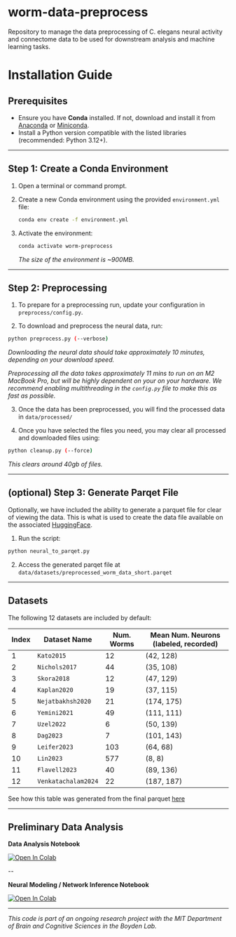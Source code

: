# worm-data-preprocess

Repository to manage the data preprocessing of C. elegans neural activity and
connectome data to be used for downstream analysis and machine learning tasks.

# Installation Guide

## Prerequisites

- Ensure you have **Conda** installed. If not, download and install it from [Anaconda](https://www.anaconda.com/) or [Miniconda](https://docs.conda.io/en/latest/miniconda.html).
- Install a Python version compatible with the listed libraries (recommended: Python 3.12+).

---

## Step 1: Create a Conda Environment

1. Open a terminal or command prompt.
2. Create a new Conda environment using the provided `environment.yml` file:

   ```bash
   conda env create -f environment.yml
   ```

3. Activate the environment:
   ```bash
   conda activate worm-preprocess
   ```
   _The size of the environment is ~900MB._

---

## Step 2: Preprocessing

1. To prepare for a preprocessing run, update your configuration in `preprocess/config.py`.

2. To download and preprocess the neural data, run:

```bash
python preprocess.py (--verbose)
```

_Downloading the neural data should take approximately 10 minutes, depending on your download speed._

_Preprocessing all the data takes approximately 11 mins to run on an M2 MacBook Pro, but will be highly dependent on your on your hardware. We recommend enabling multithreading in the `config.py` file to make this as fast as possible._

3. Once the data has been preprocessed, you will find the processed data in
   `data/processed/`

4. Once you have selected the files you need, you may clear all processed and
   downloaded files using:

```bash
python cleanup.py (--force)
```

_This clears around 40gb of files._

---

## (optional) Step 3: Generate Parqet File

Optionally, we have included the ability to generate a parquet file for
clear of viewing the data. This is what is used to create the data file
available on the associated [HuggingFace](https://huggingface.co/datasets/qsimeon/celegans_neural_data).

1. Run the script:

```bash
python neural_to_parqet.py
```

2. Access the generated parqet file at `data/datasets/preprocessed_worm_data_short.parqet`

---

## Datasets

The following 12 datasets are included by default:

| Index | Dataset Name        | Num. Worms | Mean Num. Neurons (labeled, recorded) |
| ----- | ------------------- | ---------- | ------------------------------------- |
| 1     | `Kato2015  `        | 12         | (42, 128)                             |
| 2     | `Nichols2017`       | 44         | (35, 108)                             |
| 3     | `Skora2018`         | 12         | (47, 129)                             |
| 4     | `Kaplan2020  `      | 19         | (37, 115)                             |
| 5     | `Nejatbakhsh2020 `  | 21         | (174, 175)                            |
| 6     | `Yemini2021 `       | 49         | (111, 111)                            |
| 7     | `Uzel2022    `      | 6          | (50, 139)                             |
| 8     | `Dag2023`           | 7          | (101, 143)                            |
| 9     | `Leifer2023`        | 103        | (64, 68)                              |
| 10    | `Lin2023`           | 577        | (8, 8)                                |
| 11    | `Flavell2023`       | 40         | (89, 136)                             |
| 12    | `Venkatachalam2024` | 22         | (187, 187)                            |

See how this table was generated from the final parquet
[here](https://colab.research.google.com/drive/1z7h2gGuWhupRtjpYc7IHFD4rJ4kIsyuD#scrollTo=ZiZXMRc931oy)

---

## Preliminary Data Analysis

**Data Analysis Notebook**

<a target="_blank" href="https://colab.research.google.com/drive/1I-8zUmtZ6dnAxf4nn2qMOXkpYwb4m6Xh?usp=sharing">
  <img src="https://colab.research.google.com/assets/colab-badge.svg" alt="Open In Colab"/>
</a>

--

**Neural Modeling / Network Inference Notebook**

<a target="_blank" href="https://colab.research.google.com/drive/1DX0fPj0-pJYek48Xdmjpz42OjJzsaF9v?usp=sharing">
  <img src="https://colab.research.google.com/assets/colab-badge.svg" alt="Open In Colab"/>
</a>

---

_This code is part of an ongoing research project with the MIT Department of Brain and
Cognitive Sciences in the Boyden Lab._

